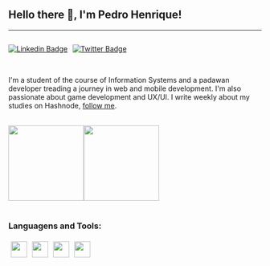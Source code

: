 
<h2>Hello there 👋, I'm Pedro Henrique!</h2>

-----
<div style="display:flex; gap: 10px;">

[![Linkedin Badge](https://img.shields.io/badge/LinkedIn-0077B5?style=for-the-badge&logo=linkedin&logoColor=white)](https://www.linkedin.com/in/pedrohenriquefrancelino/)

[![Twitter Badge](https://img.shields.io/badge/Twitter-1DA1F2?style=for-the-badge&logo=twitter&logoColor=white)](https://twitter.com/Peterhfss)

</div>

<br >

I'm a student of the course of Information Systems and a padawan developer treading a journey in web and mobile development. I'm also passionate about game development and UX/UI. 
I write weekly about my studies on Hashnode, <a href="https://pedrohfss.hashnode.dev/">follow me</a>.

<br >

<div style="display:flex;">

<a href="https://github.com/peterhfss">
    <img
      height="150"
      src="https://github-readme-stats.vercel.app/api?username=peterhfss&count_private=true&show_icons=true&custom_title=Github%20Status&show=issues&theme=radical"
    />
  </a>
   <a href="https://github.com/DanielObara/github-readme-stats">
    <img
      height="150"
      src="https://github-readme-stats.vercel.app/api/top-langs/?username=peterhfss&layout=compact&theme=radical" />
  </a>  

</div>

<br>

<h3>Languagens and Tools:</h3>

<div style="display:flex;">

<img src="https://xesque.rocketseat.dev/platform/tech/css3.svg" style="width:32px; margin:5px;"/>

<img src="https://xesque.rocketseat.dev/platform/tech/html5.svg" style="width:32px; margin:5px;"/>
          
<img src="https://xesque.rocketseat.dev/platform/tech/javascript.svg" style="width:32px; margin:5px;"/>


<img src="https://xesque.rocketseat.dev/platform/tech/python.svg" style="width:32px; margin:5px;"/>
</div>   